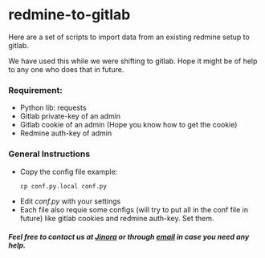 # redmine-to-gitlab

Here are a set of scripts to import data from an existing redmine setup to gitlab. 

We have used this while we were shifting to gitlab. Hope it might be of help to any one who does that in future.

### Requirement:
- Python lib: requests
- Gitlab private-key of an admin
- Gitlab cookie of an admin (Hope you know how to get the cookie)
- Redmine auth-key of admin

### General Instructions
- Copy the config file example:
  ```python
  cp conf.py.local conf.py
  ```
- Edit *conf.py* with your settings
- Each file also requie some configs (will try to put all in the conf file in future) like gitlab cookies and redmine auth-key.
Set them.

##### Feel free to contact us at [Jinora](https://chat.sdslabs.co) or through [email](mailto:contact@sdslabs.co.in)  in case you need any help.

